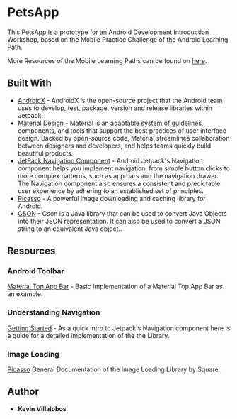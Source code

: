 # PetsApp
This PetsApp is a prototype for an Android Development Introduction Workshop, based on the Mobile Practice Challenge of the Android Learning Path.

More Resources of the Mobile Learning Paths can be found on [here](https://github.com/gorillalogic/mobile-practice/tree/master/learning-paths).  

## Built With

* [AndroidX](https://developer.android.com/jetpack/androidx) - AndroidX is the open-source project that the Android team uses to develop, test, package, version and release libraries within Jetpack.
* [Material Design](https://material.io/develop/android) - Material is an adaptable system of guidelines, components, and tools that support the best practices of user interface design. Backed by open-source code, Material streamlines collaboration between designers and developers, and helps teams quickly build beautiful products.
* [JetPack Navigation Component](https://developer.android.com/guide/navigation) - Android Jetpack's Navigation component helps you implement navigation, from simple button clicks to more complex patterns, such as app bars and the navigation drawer. The Navigation component also ensures a consistent and predictable user experience by adhering to an established set of principles.
* [Picasso](https://github.com/square/picasso) - A powerful image downloading and caching library for Android.  
* [GSON](https://github.com/google/gson) - Gson is a Java library that can be used to convert Java Objects into their JSON representation. It can also be used to convert a JSON string to an equivalent Java object..   

## Resources

### Android Toolbar

[Material Top App Bar](https://material.io/components/app-bars-top/android#regular-top-app-bar) - Basic Implementation of a Material Top App Bar as an example.

### Understanding Navigation

[Getting Started](https://developer.android.com/guide/navigation/navigation-getting-started) - As a quick intro to Jetpack's Navigation component here is a guide for a detailed implementation of the the Library.

### Image Loading

[Picasso](https://square.github.io/picasso/) General Documentation of the Image Loading Library by Square. 


## Author

* **Kevin Villalobos**
